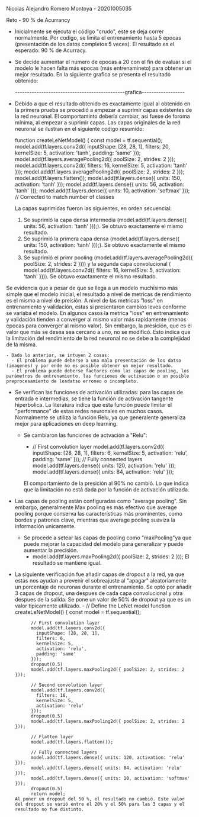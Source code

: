 Nicolas Alejandro Romero Montoya - 20201005035

Reto - 90 % de Acurrancy

- Inicialmente se ejecuta el código "crudo", este se deja correr normalmente. Por codigo, se limita el entrenamiento hasta 5 epocas (presentación de los datos completos 5 veces). El resultado es el esperado: 90 % de Acurracy.

- Se decide aumentar el numero de epocas a 20 con el fin de evaluar si el modelo le hacen falta más epocas (más entrenamineto) para obtener un mejor resultado. En la siguiente grafica se presenta el resultado obtenido:

  ----------------------------------------------grafica------------------
  
- Debido a que el resultado obtenido es exactamente igual al obtenido en la primera prueba se procedió a empezar a suprimir capas existentes de la red neuronal. El comportaminto debería cambiar, asi fuese de foroma mínima, al empezar a suprimir capas. Las capas originales de la red neuronal se ilustran en el siguiente codigo resumido:

    function createLeNetModel() {
      const model = tf.sequential();
      model.add(tf.layers.conv2d({ inputShape: [28, 28, 1], filters: 20, kernelSize: 5, activation: 'tanh', padding: 'same' }));
      model.add(tf.layers.averagePooling2d({ poolSize: 2, strides: 2 }));
      model.add(tf.layers.conv2d({ filters: 16, kernelSize: 5, activation: 'tanh' }));
      model.add(tf.layers.averagePooling2d({ poolSize: 2, strides: 2 }));
      model.add(tf.layers.flatten());
      model.add(tf.layers.dense({ units: 150, activation: 'tanh' }));
      model.add(tf.layers.dense({ units: 56, activation: 'tanh' }));
      model.add(tf.layers.dense({ units: 10, activation: 'softmax' })); // Corrected to match number of classes
  
  La capas suprimidas fueron las siguientes, en orden secuencial:

  1. Se suprimió la capa densa intermedia (model.add(tf.layers.dense({ units: 56, activation: 'tanh' }));). Se obtuvo exactamente el mismo resultado.
  2. Se suprimió la primera capa densa (model.add(tf.layers.dense({ units: 150, activation: 'tanh' }));). Se obtuvo exactamente el mismo resultado.
  3. Se suprimió el primr pooling (model.add(tf.layers.averagePooling2d({ poolSize: 2, strides: 2 }))) y la segunda capa convolucional ( model.add(tf.layers.conv2d({ filters: 16, kernelSize: 5, activation: 'tanh' }))). Se obtuvo exactamente el mismo resultado.
 
Se evidencia que a pesar de que se llega a un modelo muchísimo más simple que el modelo inicial, el resultado a nivel de metricas de rendimiento es el mismo a nivel de preisión. A nivel de las metricas "loss" en entrenamiento y validación, estas si presentaron cambios leves conforme se variaba el modelo. En algunos casos la metrica "loss" en entrenamiento y validación tienden a converger al mismo valor más rapidamente (menos epocas para converger al mismo valor). Sin embargo, la presición, que es el valor que más se desea sea cercano a uno, no se modificó. Esto indica que la limitación del rendimiento de la red neuronal no se debe a la complejidad de la misma. 

    - Dado lo anterior, se intuyen 2 cosas:
      - El problema puede deberse a una mala presentación de los datso (imagenes) y por ende no es posible obtener un mejor resultado.
      - El problema puede deberse factores como las capas de pooling, los parámetros de entrenamiento, las funciones de activación o un posible preprocesamiento de losdatso erroneo o incompleto.

- Se verifican las funciones de activación utilizadas: para las capas de entrada e intermedias, se tiene la función de activación tangente hiperbolica. La literatura indica que esta función puede limitar el "performance" de estas redes neuronales en muchos casos. Normalmente se utiliza la función Relu, ya que generalente generaliza mejor para aplicaciones en deep learning.

  - Se cambiaron las funciones de actvación a "Relu":
    - // First convolution layer
      model.add(tf.layers.conv2d({
        inputShape: [28, 28, 1],
        filters: 6,
        kernelSize: 5,
        activation: 'relu',
        padding: 'same'
      }));
      // Fully connected layers
      model.add(tf.layers.dense({ units: 120, activation: 'relu' }));
      model.add(tf.layers.dense({ units: 84, activation: 'relu' }));
      
    El comportamiento de la presición al 90% no cambió. Lo que indica que la limitación no está dada por la función de activación utilizada.
 
- Las capas de pooling están configuradas como "average pooling". Sin embargo, generalmente Max pooling es más efectivo que average pooling porque conserva las características más prominentes, como bordes y patrones clave, mientras que average pooling suaviza la información unicamente.

  - Se procede a setear las capas de pooling como "maxPooling"ya que puede mejorar la capacidad del modelo para generalizar y puede aumentar la precisión.
    - model.add(tf.layers.maxPooling2d({ poolSize: 2, strides: 2 }));
    El resultado se mantiene igual.

- La siguiente verificación fue añadir capas de dropout a la red, ya que estas nos ayudan a prevenir el sobreajuste al "apagar" aleatoriamente un porcentaje de neuronas durante el entrenamiento. Se optó por añadir 3 capas de dropout, una despues de cada capa convolucional y otra despues de la salida. Se pone un valor de 50% de dropout ya que es un valor tipicamente utilizado.
          - // Define the LeNet model
          function createLeNetModel() {
            const model = tf.sequential();
      
            // First convolution layer
            model.add(tf.layers.conv2d({
              inputShape: [28, 28, 1],
              filters: 6,
              kernelSize: 5,
              activation: 'relu',
              padding: 'same'
            }));
            dropout(0.5)
            model.add(tf.layers.maxPooling2d({ poolSize: 2, strides: 2 }));
      
            // Second convolution layer
            model.add(tf.layers.conv2d({
              filters: 16,
              kernelSize: 5,
              activation: 'relu'
            }));
            dropout(0.5)
            model.add(tf.layers.maxPooling2d({ poolSize: 2, strides: 2 }));
      
            // Flatten layer
            model.add(tf.layers.flatten());
      
            // Fully connected layers
            model.add(tf.layers.dense({ units: 120, activation: 'relu' }));
            model.add(tf.layers.dense({ units: 84, activation: 'relu' }));
            model.add(tf.layers.dense({ units: 10, activation: 'softmax' }));
            dropout(0.5)
            return model;
      Al poner un dropout del 50 %, el resultado no cambió. Este valor del dropout se varió entre el 20% y el 50% para las 3 capas y el resultado no fue distinto.
